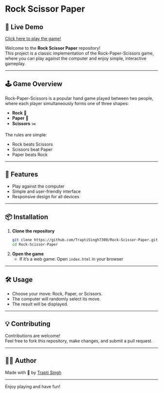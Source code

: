 # Rock Scissor Paper

## 🚀 Live Demo
[Click here to play the game!](https://your-demo-link.com)

Welcome to the **Rock Scissor Paper** repository!  
This project is a classic implementation of the Rock-Paper-Scissors game, where you can play against the computer and enjoy simple, interactive gameplay.

---

## 🕹️ Game Overview

Rock-Paper-Scissors is a popular hand game played between two people, where each player simultaneously forms one of three shapes:

- **Rock** 🥌
- **Paper** 📄
- **Scissors** ✂️

The rules are simple:
- Rock beats Scissors
- Scissors beat Paper
- Paper beats Rock

---

## 🚀 Features

- Play against the computer
- Simple and user-friendly interface
- Responsive design for all devices

---

## 📦 Installation

1. **Clone the repository**
   ```bash
   git clone https://github.com/TraptiSingh7300/Rock-Scissor-Paper.git
   cd Rock-Scissor-Paper
   ```
2. **Open the game**
   - If it’s a web game: Open `index.html` in your browser

---

## 🛠️ Usage

- Choose your move: Rock, Paper, or Scissors.
- The computer will randomly select its move.
- The result will be displayed.

---

## 💡 Contributing

Contributions are welcome!  
Feel free to fork this repository, make changes, and submit a pull request.

---

## 🙋‍♀️ Author

Made with 💖 by [Trapti Singh](https://github.com/TraptiSingh7300)

---

Enjoy playing and have fun!
